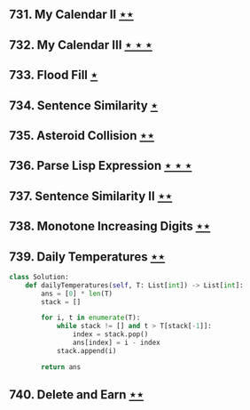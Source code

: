 ## 731. My Calendar II [$\star\star$](https://leetcode.com/problems/my-calendar-ii)

## 732. My Calendar III [$\star\star\star$](https://leetcode.com/problems/my-calendar-iii)

## 733. Flood Fill [$\star$](https://leetcode.com/problems/flood-fill)

## 734. Sentence Similarity [$\star$](https://leetcode.com/problems/sentence-similarity)

## 735. Asteroid Collision [$\star\star$](https://leetcode.com/problems/asteroid-collision)

## 736. Parse Lisp Expression [$\star\star\star$](https://leetcode.com/problems/parse-lisp-expression)

## 737. Sentence Similarity II [$\star\star$](https://leetcode.com/problems/sentence-similarity-ii)

## 738. Monotone Increasing Digits [$\star\star$](https://leetcode.com/problems/monotone-increasing-digits)

## 739. Daily Temperatures [$\star\star$](https://leetcode.com/problems/daily-temperatures)

```python
class Solution:
    def dailyTemperatures(self, T: List[int]) -> List[int]:
        ans = [0] * len(T)
        stack = []

        for i, t in enumerate(T):
            while stack != [] and t > T[stack[-1]]:
                index = stack.pop()
                ans[index] = i - index
            stack.append(i)

        return ans
```

## 740. Delete and Earn [$\star\star$](https://leetcode.com/problems/delete-and-earn)
